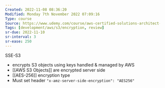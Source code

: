 ```yaml
---
Created: 2022-11-08 08:36:20
Modified: Monday 7th November 2022 07:09:16
Type: course
Source: https://www.udemy.com/course/aws-certified-solutions-architect-associate-saa-c01/?xref=E0Aed11STH4LPUQvCz0GJFABTmM=
Tags: [development/aws/s3/encryption, review]
sr-due: 2022-11-10
sr-interval: 3
sr-ease: 250
---
```


SSE-S3

-  encrypts S3 objects using keys handled & managed by AWS
- [[AWS S3 Objects]] are encrypted server side
- [[AES-256]] encryption type
- Must set header `"x-amz-server-side-encryption": "AES256"`